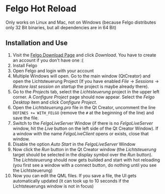 # Felgo Hot Reload
Only works on Linux and Mac, not on Windows (because Felgo distributes only 32 Bit binaries, but all dependencies are in 64 Bit)

## Installation and Use
1. Visit the [Felgo Download Page](https://felgo.com/download) and click _Download_. You have to create an account if you don't have one :(
2. Install Felgo
3. Open Felgo and login with your account
4. Multiple Windows will open. Go to the main window (QtCreator) and open the Lichtsteuerung Project (If you have enabled _File_ -> _Sessions_ -> _Restore last session on startup_ the project is maybe already there).
5. Go to the _Projects_ tab, select the _Lichtsteuerung_ project in the upper left corner. A _Configure Project_ page should now appear. Select the _Felgo Desktop_ item and click _Configure Project_. 
6. Open the _Lichtsteuerung.pro_ file in the Qt Creator, uncomment the line `DEFINES += WITH_FELGO` (remove the `#` at the beginning of the line) and save the file.
7. Switch to the _FelgoLiveServer_ Window (if there is no _FelgoLiveServer_ window, hit the _Live_ button on the left side of the Qt Creator Window). If a window with the name _FelgoLiveClient_ opens or exists, close that window. 
8. Disable the option _Auto Start_ in the _FelgoLiveServer_ Window
9. Now click the _Run_ button in the Qt Creator window (the _Lichtsteuerung_ target should be selected in the display symbol over the _Run_ button). The _Lichtsteuerung_ should now gets builded and start with hot reloading (you first see a window with a connect button, do nothing until you see the Lichtsteuerung)
10. Now you can edit the QML files. If you save a file, the UI gets automatically updated (it can took up to 10 seconds if the Lichtsteuerungs window is not in focus)
